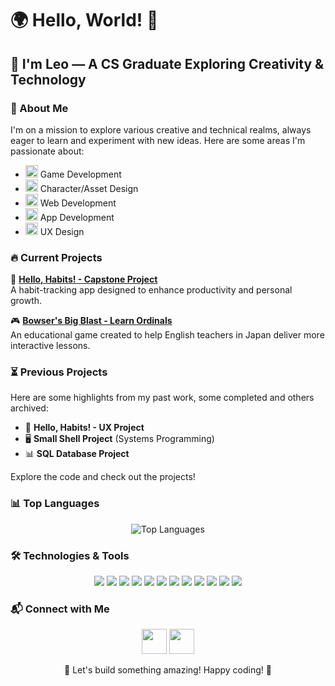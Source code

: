 # 🌍 Hello, World! 👋

## 🌟 I'm Leo — A CS Graduate Exploring Creativity & Technology

### 🚀 About Me

I'm on a mission to explore various creative and technical realms, always eager to learn and experiment with new ideas. Here are some areas I'm passionate about:

- <img src="https://img.icons8.com/?size=100&id=39848&format=png&color=000000" alt="Unity Icon" width="20" height="20"/> Game Development
- <img src="https://img.icons8.com/?size=100&id=65231&format=png&color=000000" alt="Blender Icon" width="20" height="20"/> Character/Asset Design  
- <img src="https://img.icons8.com/color/48/000000/visual-studio-code-2019.png" alt="VS Code Icon" width="20" height="20"/> Web Development
- <img src="https://img.icons8.com/color/48/000000/swift.png" alt="Swift Icon" width="20" height="20"/> App Development
- <img src="https://img.icons8.com/color/48/000000/figma" alt="Figma Icon" width="20" height="20"/> UX Design

### 🔥 Current Projects

🚀 **[Hello, Habits! - Capstone Project](https://github.com/hellogaray/Portfolio-Project-Hello-Habits)**  
A habit-tracking app designed to enhance productivity and personal growth.

🎮 **[Bowser's Big Blast - Learn Ordinals](https://github.com/hellogaray/Genkai-Bowsers-Big-Blast)**  
An educational game created to help English teachers in Japan deliver more interactive lessons.

### ⏳ Previous Projects

Here are some highlights from my past work, some completed and others archived:

- 🎨 **Hello, Habits! - UX Project**  
- 🖥️ **Small Shell Project** (Systems Programming)  
- 📊 **SQL Database Project**  

Explore the code and check out the projects!

### 📊 Top Languages

<p align="center">
  <img src="https://github-readme-stats.vercel.app/api/top-langs/?username=hellogaray&layout=compact&theme=radical" alt="Top Languages" />
</p>

### 🛠️ Technologies & Tools

<p align="center">
  <img src="https://img.icons8.com/color/48/000000/html-5.png"/>
  <img src="https://img.icons8.com/color/48/000000/css3.png"/>
  <img src="https://img.icons8.com/color/48/000000/javascript.png"/>
  <img src="https://img.icons8.com/color/48/000000/python.png"/>
  <img src="https://img.icons8.com/color/48/000000/assembly.png"/>
  <img src="https://img.icons8.com/color/48/000000/swift.png"/>
  <img src="https://img.icons8.com/color/48/000000/notion.png"/>
  <img src="https://img.icons8.com/color/48/000000/figma.png"/>
  <img src="https://img.icons8.com/color/48/000000/xcode.png"/>
  <img src="https://img.icons8.com/color/48/000000/pycharm.png"/>
  <img src="https://img.icons8.com/color/48/000000/visual-studio-code-2019.png"/>
  <img src="https://img.icons8.com/color/48/000000/blender-3d.png"/>
</p>

### 📬 Connect with Me

<p align="center">
  <a href="https://www.linkedin.com/in/hellogaray/"><img src="https://img.icons8.com/color/48/000000/linkedin.png" width="40" height="40"/></a>
  <a href="https://twitter.com/hellogaray"><img src="https://img.icons8.com/color/48/000000/twitter.png" width="40" height="40"/></a>
</p>

<p align="center">
  🚀 Let's build something amazing! Happy coding! 🎉
</p>
